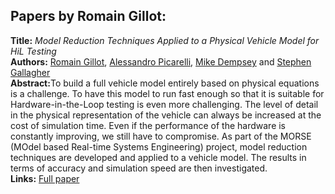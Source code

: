 <h2>Papers by Romain Gillot:</h2>
<p>
<b>Title:</b> <i> Model Reduction Techniques Applied to a Physical Vehicle Model for HiL Testing </i> <br />
<b>Authors:</b> <a href="../authors/author_86.html">Romain Gillot</a>, <a href="../authors/author_215.html">Alessandro Picarelli</a>, <a href="../authors/author_57.html">Mike Dempsey</a> and <a href="../authors/author_79.html">Stephen Gallagher</a><br />
<b>Abstract:</b>To build a full vehicle model entirely based on physical
equations is a challenge. To have this model to run fast
enough so that it is suitable for Hardware-in-the-Loop testing
is even more challenging. The level of detail in the physical
representation of the vehicle can always be increased at the
cost of simulation time. Even if the performance of the
hardware is constantly improving, we still have to
compromise.
As part of the MORSE (MOdel based Real-time Systems
Engineering) project, model reduction techniques are
developed and applied to a vehicle model. The results in
terms of accuracy and simulation speed are then investigated.<br />
<b>Links:</b> <a href="../submissions/ecp17132299_GillotPicarelliDempseyGallagher.pdf">Full paper</a></p>